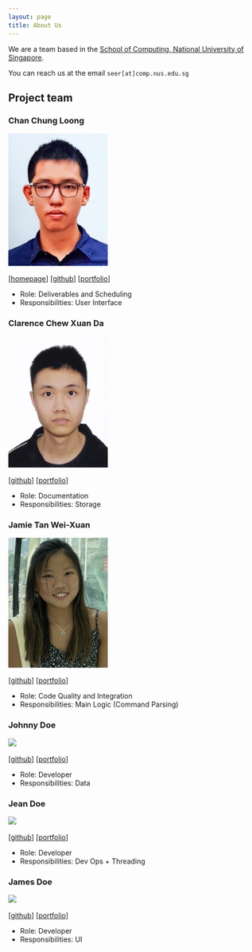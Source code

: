 ```yaml
---
layout: page
title: About Us
---
```


We are a team based in the [School of Computing, National University of Singapore](http://www.comp.nus.edu.sg).

You can reach us at the email `seer[at]comp.nus.edu.sg`

## Project team

### Chan Chung Loong

<img src="images/hikoya.png" width="200px">

[[homepage](http://www.comp.nus.edu.sg/~damithch)]
[[github](https://github.com/hikoya)]
[[portfolio](team/hikoya.md)]

* Role: Deliverables and Scheduling
* Responsibilities: User Interface

### Clarence Chew Xuan Da

<img src="images/clarence-chew.png" width="200px">

[[github](http://github.com/clarence-chew)]
[[portfolio](team/clarence-chew.md)]

* Role: Documentation
* Responsibilities: Storage

### Jamie Tan Wei-Xuan

<img src="images/jamie.png" width="200px">

[[github](http://github.com/jamietan2002)]
[[portfolio](team/jamie.md)]

* Role: Code Quality and Integration
* Responsibilities: Main Logic (Command Parsing)

### Johnny Doe

<img src="images/johndoe.png" width="200px">

[[github](http://github.com/johndoe)] [[portfolio](team/johndoe.md)]

* Role: Developer
* Responsibilities: Data

### Jean Doe

<img src="images/johndoe.png" width="200px">

[[github](http://github.com/johndoe)]
[[portfolio](team/johndoe.md)]

* Role: Developer
* Responsibilities: Dev Ops + Threading

### James Doe

<img src="images/johndoe.png" width="200px">

[[github](http://github.com/johndoe)]
[[portfolio](team/johndoe.md)]

* Role: Developer
* Responsibilities: UI
